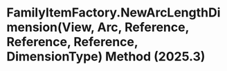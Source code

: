 # FamilyItemFactory.NewArcLengthDimension(View, Arc, Reference, Reference, Reference, DimensionType) Method (2025.3)

﻿
